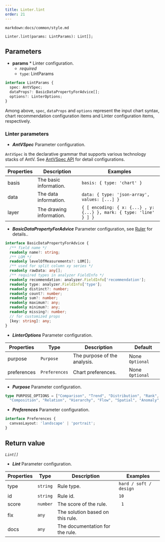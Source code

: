 ```yaml
---
title: Linter.lint
order: 21
---
```


`markdown:docs/common/style.md`



```sign
Linter.lint(params: LintParams): Lint[];
```

## Parameters

* **params** * Linter configuration.
  * _required_
  * `type`: LintParams

```ts
interface LintParams {
  spec: AntVSpec;
  dataProps?: BasicDataPropertyForAdvice[];
  options?: LinterOptions;
}
```

Among above, `spec`, `dataProps` and `options` represent the input chart syntax, 
chart recommendation configuration items and Linter configuration items, respectively.

### Linter parameters

* _**AntVSpec**_ Parameter configuration.

`AntVSpec` is the declarative grammar that supports various technology stacks of AntV. 
See [AntVSpec API](https://github.com/antvis/antv-spec/blob/master/API.md) for detail configurations.

| Properties | Description              | Examples                                                           |
| ---------- | ------------------------ | ------------------------------------------------------------------ |
| basis      | The basic information.   | `basis: { type: 'chart' }`                                         |
| data       | The data information.    | `data: { type: 'json-array', values: [...] }`                      |
| layer      | The drawing information. | `{ [ encoding: { x: {...} , y:{...} }, mark: { type: 'line' } ] }` |


* _**BasicDataPropertyForAdvice**_ Parameter configuration, see [Ruler](./Ruler) for details..

```ts
interface BasicDataPropertyForAdvice {
  /** field name */
  readonly name?: string;
  /** LOM */
  readonly levelOfMeasurements?: LOM[];
  /** used for split column xy series */
  readonly rawData: any[];
  /** required types in analyzer FieldInfo */
  readonly recommendation: analyzer.FieldInfo['recommendation'];
  readonly type: analyzer.FieldInfo['type'];
  readonly distinct?: number;
  readonly count?: number;
  readonly sum?: number;
  readonly maximum?: any;
  readonly minimum?: any;
  readonly missing?: number;
  // for customized props
  [key: string]: any;
}
```

* _**LinterOptions**_ Parameter configuration.

| Properties  | Type          | Description                  | Default         |
| ----------- | ------------- | ---------------------------- | --------------- |
| purpose     | `Purpose`     | The purpose of the analysis. | None `Optional` |
| preferences | `Preferences` | Chart preferences.           | None `Optional` |

* _**Purpose**_ Parameter configuration.

```ts
type PURPOSE_OPTIONS = ["Comparison", "Trend", "Distribution", "Rank", "Proportion", 
  "Composition", "Relation", "Hierarchy", "Flow", "Spatial", "Anomaly", "Value"];
```

* _**Preferences**_ Parameter configuration.

```ts
interface Preferences {
  canvasLayout: 'landscape' | 'portrait';
}
```


## Return value

_`Lint[]`_

* _**Lint**_ Parameter configuration.

| Properties | Type     | Description                      | Examples               |
| ---------- | -------- | -------------------------------- | ---------------------- |
| type       | `string` | Rule type.                       | `hard / soft / design` |
| id         | `string` | Rule id.                         | `10`                   |
| score      | `number` | The score of the rule.           | ` 1`                   |
| fix        | `any`    | The solution based on this rule. |                        |
| docs       | `any`    | The documentation for the rule.  |                        |



